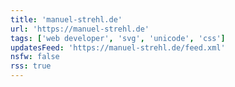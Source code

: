 ```yaml
---
title: 'manuel-strehl.de'
url: 'https://manuel-strehl.de'
tags: ['web developer', 'svg', 'unicode', 'css']
updatesFeed: 'https://manuel-strehl.de/feed.xml'
nsfw: false
rss: true
---
```

